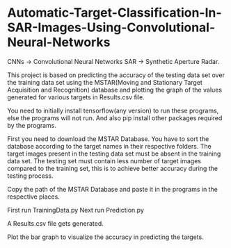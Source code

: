 # Automatic-Target-Classification-In-SAR-Images-Using-Convolutional-Neural-Networks

CNNs -> Convolutional Neural Networks
SAR -> Synthetic Aperture Radar. 

This project is based on predicting the accuracy of the testing data set over the training data set using the MSTAR(Moving and Stationary Target Acquisition and Recognition) database and plotting the graph of the values generated for various targets in Results.csv file.

You need to initially install tensorflow(any version) to run these programs, else the programs will not run.
And also pip install other packages required by the programs. 

First you need to download the MSTAR Database.
You have to sort the database according to the target names in their respective folders.
The target images present in the testing data set must be absent in the training data set.
The testing set must contain less number of target images compared to the training set, this is to achieve better accuracy during the testing process.

Copy the path of the MSTAR Database and paste it in the programs in the respective places.

First run TrainingData.py
Next run Prediction.py

A Results.csv file gets generated.

Plot the bar graph to visualize the accuracy in predicting the targets.
